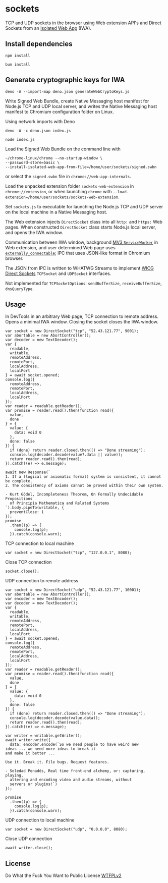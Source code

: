 # sockets
TCP and UDP sockets in the browser using Web extension API's and Direct Sockets from an [Isolated Web App](https://github.com/WICG/isolated-web-apps/blob/main/README.md) (IWA).

## Install dependencies

```
npm install
```

```
bun install
```
## Generate cryptographic keys for IWA

```
deno -A --import-map deno.json generateWebCryptoKeys.js
```

Write Signed Web Bundle, create Native Messaging host manifest for Node.js TCP
and UDP local server, and writes the Native Messaging host manifest to Chromium
configuration folder on Linux.

Using network imports with Deno

```
deno -A -c deno.json index.js
```

```
node index.js
```

Load the Signed Web Bundle on the command line with

```
~/chrome-linux/chrome --no-startup-window \
--password-store=basic \
--install-isolated-web-app-from-file=/home/user/sockets/signed.swbn
```

or select the `signed.swbn` file in `chrome://web-app-internals`.

Load the unpacked extension folder `sockets-web-extension` in
`chrome://extension`, or when launching `chrome` with
`--load-extension=/home/user/sockets/sockets-web-extension`.

Set `sockets.js` to executable for launching the Node.js TCP and UDP server on
the local machine in a Native Messaging host.

The Web extension injects `DirectSocket` class into all `http:` and `https:` Web
pages. When constructed `DirectSocket` class starts Node.js local server, and
opens the IWA window.

Communication between IWA window, background [MV3 `ServiceWorker`](https://developer.chrome.com/docs/extensions/develop/migrate/to-service-workers) in Web
extension, and user determined Web page uses [`externally_connectable`](https://developer.chrome.com/docs/extensions/reference/manifest/externally-connectable); IPC that
uses JSON-like format in Chromium browser.

The JSON from IPC is written to WHATWG Streams to implement [WICG Direct Sockets](https://wicg.github.io/direct-sockets/)
`TCPSocket` and `UDPSocket` interfaces.

Not implemented for `TCPSocketOptions`: `sendBufferSize`, `receiveBufferSize`, `dnsQueryType`.

## Usage

In DevTools in an arbitrary Web page, TCP connection to remote address. Opens a
minimal IWA window. Closing the socket closes the IWA window.

```
var socket = new DirectSocket("tcp", "52.43.121.77", 9001);
var abortable = new AbortController();
var decoder = new TextDecoder();
var {
  readable,
  writable,
  remoteAddress,
  remotePort,
  localAddress,
  localPort
} = await socket.opened;
console.log({
  remoteAddress,
  remotePort,
  localAddress,
  localPort
});
var reader = readable.getReader();
var promise = reader.read().then(function read({
  value,
  done
} = {
  value: {
    data: void 0
  },
  done: false
}) {
  if (done) return reader.closed.then(() => "Done streaming");
  console.log(decoder.decode(value?.data || value));
  return reader.read().then(read);
}).catch((e) => e.message);

await new Response(`
1. If a (logical or axiomatic formal) system is consistent, it cannot be complete.
2. The consistency of axioms cannot be proved within their own system.

- Kurt Gödel, Incompleteness Theorem, On Formally Undecidable Propositions 
  of Principia Mathematica and Related Systems
`).body.pipeTo(writable, {
  preventClose: 1
});
promise
  .then((p) => {
    console.log(p);
  }).catch(console.warn);
```

TCP connection to local machine

```
var socket = new DirectSocket("tcp", "127.0.0.1", 8080);
```

Close TCP connection

```
socket.close();
```

UDP connection to remote address

```
var socket = new DirectSocket("udp", "52.43.121.77", 10001);
var abortable = new AbortController();
var encoder = new TextEncoder();
var decoder = new TextDecoder();
var {
  readable,
  writable,
  remoteAddress,
  remotePort,
  localAddress,
  localPort
} = await socket.opened;
console.log({
  remoteAddress,
  remotePort,
  localAddress,
  localPort
});
var reader = readable.getReader();
var promise = reader.read().then(function read({
  value,
  done
} = {
  value: {
    data: void 0
  },
  done: false
}) {
  if (done) return reader.closed.then(() => "Done streaming");
  console.log(decoder.decode(value.data));
  return reader.read().then(read);
}).catch((e) => e.message);

var writer = writable.getWriter();
await writer.write({
  data: encoder.encode(`So we need people to have weird new
ideas ... we need more ideas to break it
and make it better ...

Use it. Break it. File bugs. Request features.

- Soledad Penadés, Real time front-end alchemy, or: capturing, playing,
  altering and encoding video and audio streams, without
  servers or plugins!`)
});

promise
  .then((p) => {
    console.log(p);
  }).catch(console.warn);
```

UDP connection to local machine

```
var socket = new DirectSocket("udp", "0.0.0.0", 8080);
```

Close UDP connection

```
await writer.close();
```

## License
Do What the Fuck You Want to Public License [WTFPLv2](http://www.wtfpl.net/about/)
